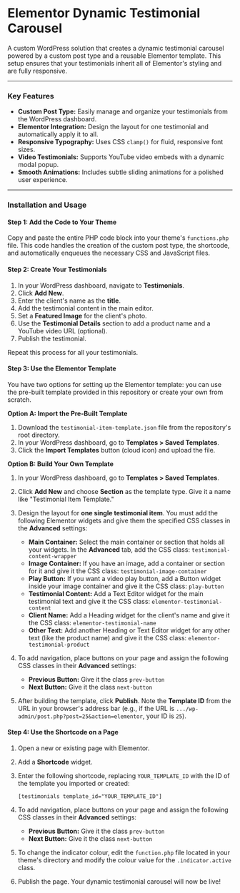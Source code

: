 # Elementor Dynamic Testimonial Carousel

A custom WordPress solution that creates a dynamic testimonial carousel powered by a custom post type and a reusable Elementor template. This setup ensures that your testimonials inherit all of Elementor's styling and are fully responsive.

---

### Key Features

* **Custom Post Type:** Easily manage and organize your testimonials from the WordPress dashboard.
* **Elementor Integration:** Design the layout for one testimonial and automatically apply it to all.
* **Responsive Typography:** Uses CSS `clamp()` for fluid, responsive font sizes.
* **Video Testimonials:** Supports YouTube video embeds with a dynamic modal popup.
* **Smooth Animations:** Includes subtle sliding animations for a polished user experience.

---

### Installation and Usage

#### Step 1: Add the Code to Your Theme

Copy and paste the entire PHP code block into your theme's `functions.php` file. This code handles the creation of the custom post type, the shortcode, and automatically enqueues the necessary CSS and JavaScript files.

#### Step 2: Create Your Testimonials

1.  In your WordPress dashboard, navigate to **Testimonials**.
2.  Click **Add New**.
3.  Enter the client's name as the **title**.
4.  Add the testimonial content in the main editor.
5.  Set a **Featured Image** for the client's photo.
6.  Use the **Testimonial Details** section to add a product name and a YouTube video URL (optional).
7.  Publish the testimonial.

Repeat this process for all your testimonials.

#### Step 3: Use the Elementor Template

You have two options for setting up the Elementor template: you can use the pre-built template provided in this repository or create your own from scratch.

**Option A: Import the Pre-Built Template**
1.  Download the `testimonial-item-template.json` file from the repository's root directory.
2.  In your WordPress dashboard, go to **Templates > Saved Templates**.
3.  Click the **Import Templates** button (cloud icon) and upload the file.

**Option B: Build Your Own Template**
1.  In your WordPress dashboard, go to **Templates > Saved Templates**.
2.  Click **Add New** and choose **Section** as the template type. Give it a name like "Testimonial Item Template."
3.  Design the layout for **one single testimonial item**. You must add the following Elementor widgets and give them the specified CSS classes in the **Advanced** settings:
    * **Main Container:** Select the main container or section that holds all your widgets. In the **Advanced** tab, add the CSS class: `testimonial-content-wrapper`
    * **Image Container:** If you have an image, add a container or section for it and give it the CSS class: `testimonial-image-container`
    * **Play Button:** If you want a video play button, add a Button widget inside your image container and give it the CSS class: `play-button`
    * **Testimonial Content:** Add a Text Editor widget for the main testimonial text and give it the CSS class: `elementor-testimonial-content`
    * **Client Name:** Add a Heading widget for the client's name and give it the CSS class: `elementor-testimonial-name`
    * **Other Text:** Add another Heading or Text Editor widget for any other text (like the product name) and give it the CSS class: `elementor-testimonial-product`  
4.  To add navigation, place buttons on your page and assign the following CSS classes in their **Advanced** settings:
    * **Previous Button:** Give it the class `prev-button`
    * **Next Button:** Give it the class `next-button`

5.  After building the template, click **Publish**. Note the **Template ID** from the URL in your browser's address bar (e.g., if the URL is `.../wp-admin/post.php?post=25&action=elementor`, your ID is `25`).

#### Step 4: Use the Shortcode on a Page

1.  Open a new or existing page with Elementor.
2.  Add a **Shortcode** widget.
3.  Enter the following shortcode, replacing `YOUR_TEMPLATE_ID` with the ID of the template you imported or created:
    ```
    [testimonials template_id="YOUR_TEMPLATE_ID"]
    ```
4.  To add navigation, place buttons on your page and assign the following CSS classes in their **Advanced** settings:
    * **Previous Button:** Give it the class `prev-button`
    * **Next Button:** Give it the class `next-button`
5.  To change the indicator colour, edit the `function.php` file located in your theme's  directory and modify the colour value for the `.indicator.active` class.

6.  Publish the page. Your dynamic testimonial carousel will now be live!
